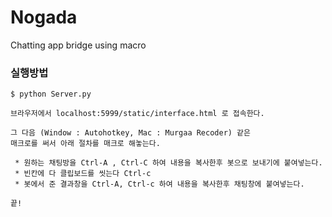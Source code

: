 # Nogada
Chatting app bridge using macro

### 실행방법 

    $ python Server.py

    브라우저에서 localhost:5999/static/interface.html 로 접속한다.

    그 다음 (Window : Autohotkey, Mac : Murgaa Recoder) 같은 
    매크로를 써서 아래 절차를 매크로 해놓는다.
    
     * 원하는 채팅방을 Ctrl-A , Ctrl-C 하여 내용을 복사한후 봇으로 보내기에 붙여넣는다.
     * 빈칸에 다 클립보드를 씻는다 Ctrl-c
     * 봇에서 준 결과창을 Ctrl-A, Ctrl-c 하여 내용을 복사한후 채팅창에 붙여넣는다.
     
    끝!
